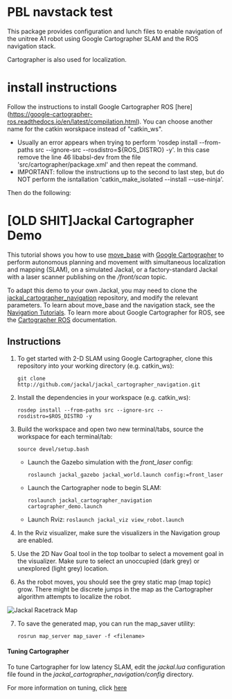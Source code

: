 # PBL navstack test

This package provides configuration and lunch files to enable navigation of the unitree A1 robot using Google Cartographer SLAM and the ROS navigation stack.

Cartographer is also used for localization.

# install instructions

Follow the instructions to install Google Cartographer ROS [here] (https://google-cartographer-ros.readthedocs.io/en/latest/compilation.html). You can choose another name for the catkin worskpace instead of "catkin_ws".
- Usually an error appears when trying to perform 'rosdep install --from-paths src --ignore-src --rosdistro=${ROS_DISTRO} -y'. In this case remove the line 46 <depend>libabsl-dev</depend> from the file 'src/cartographer/package.xml'  and then repeat the command.
- IMPORTANT: follow the instructions up to the second to last step, but do NOT perform the isntallation 'catkin_make_isolated --install --use-ninja'.

Then do the following:



# [OLD SHIT]Jackal Cartographer Demo

This tutorial shows you how to use [move_base](http://wiki.ros.org/move_base) with [Google Cartographer](https://github.com/googlecartographer) to perform autonomous planning and movement with simultaneous localization and mapping (SLAM), on a simulated Jackal, or a factory-standard Jackal with a laser scanner publishing on the */front/scan* topic.

To adapt this demo to your own Jackal, you may need to clone the [jackal_cartographer_navigation](http://github.com/jackal/jackal_cartographer_navigation.git) repository, and modify the relevant parameters. To learn about move_base and the navigation stack, see the [Navigation Tutorials](http://wiki.ros.org/navigation/Tutorials). To learn more about Google Cartographer for ROS, see the [Cartographer ROS](https://google-cartographer-ros.readthedocs.io/en/latest/) documentation.

## Instructions

  1. To get started with 2-D SLAM using Google Cartographer, clone this repository into your working directory (e.g. catkin_ws):

     `git clone http://github.com/jackal/jackal_cartographer_navigation.git`

  2. Install the dependencies in your workspace (e.g. catkin_ws):

     `rosdep install --from-paths src --ignore-src --rosdistro=$ROS_DISTRO -y`

  3. Build the workspace and open two new terminal/tabs, source the workspace for each terminal/tab:

     `source devel/setup.bash`

      - Launch the Gazebo simulation with the *front_laser* config:

        `roslaunch jackal_gazebo jackal_world.launch config:=front_laser`

      - Launch the Cartographer node to begin SLAM:

        `roslaunch jackal_cartographer_navigation cartographer_demo.launch`

      - Launch Rviz:
        `roslaunch jackal_viz view_robot.launch`

  4. In the Rviz visualizer, make sure the visualizers in the Navigation group are enabled.

  5. Use the 2D Nav Goal tool in the top toolbar to select a movement goal in the visualizer. Make sure to select an unoccupied (dark grey) or unexplored (light grey) location.

  6. As the robot moves, you should see the grey static map (map topic) grow. There might be discrete jumps in the map as the Cartographer algorithm attempts to localize the robot.

  ![Jackal Racetrack Map](jackal_cartographer.png)

  7. To save the generated map, you can run the map_saver utility:

     `rosrun map_server map_saver -f <filename>`

#### Tuning Cartographer

To tune Cartographer for low latency SLAM, edit the *jackal.lua* configuration file found in the *jackal_cartographer_navigation/config* directory.

For more information on tuning, click [here](http://google-cartographer-ros.readthedocs.io/en/latest/tuning.html)
